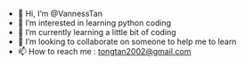 - 👋 Hi, I’m @VannessTan
- 👀 I’m interested in learning python coding
- 🌱 I’m currently learning a little bit of coding
- 💞️ I’m looking to collaborate on someone to help me to learn
- 📫 How to reach me : tongtan2002@gmail.com

<!---
VannessTan/VannessTan is a ✨ special ✨ repository because its `README.md` (this file) appears on your GitHub profile.
You can click the Preview link to take a look at your changes.
--->
